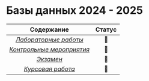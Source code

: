# Базы данных 2024 - 2025

| **Содержание** | **Статус** |
|:-:|:-:|
| [_Лабораторные работы_](https://github.com/unaun0/bmstu-db/tree/main/lab) |🔄|
| [_Контрольные мероприятия_](https://github.com/unaun0/bmstu-db/tree/main/test)|🔄|
| [_Экзамен_](https://github.com/unaun0/bmstu-db/tree/main/exam) |🔄|
| [_Курсовая работа_](https://github.com/unaun0/bmstu-db/tree/main) |🔄|